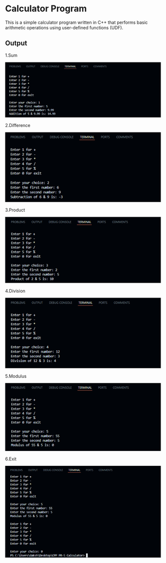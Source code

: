 # Calculator Program

This is a simple calculator program written in C++ that performs basic arithmetic operations using user-defined functions (UDF).

## Output

1.Sum

![alt text](./output/image.png)


2.Difference

![alt text](./output/image-1.png)

3.Product

![alt text](./output/image-2.png)

4.Division

![alt text](./output/image-3.png)

5.Modulus

![alt text](./output/image-4.png)

6.Exit

![alt text](./output/image-5.png)
